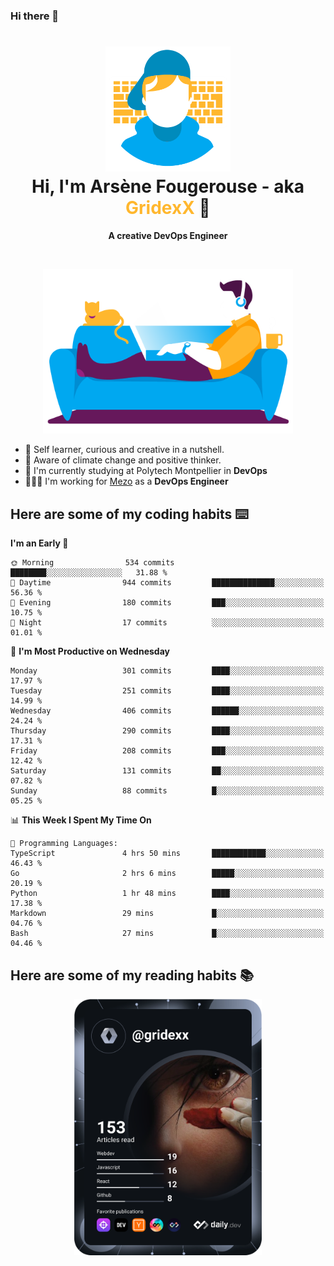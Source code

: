 ### Hi there 👋

<!--
**GridexX/gridexx** is a ✨ _special_ ✨ repository because its `README.md` (this file) appears on your GitHub profile.

Here are some ideas to get you started:

- 🔭 I’m currently working on ...
- 🌱 I’m currently learning ...
- 👯 I’m looking to collaborate on ...
- 🤔 I’m looking for help with ...
- 💬 Ask me about ...
- 📫 How to reach me: ...
- 😄 Pronouns: ...
- ⚡ Fun fact: ...
-->


<!-- Header -->
<h1 align="center">
  <img src="./images/user_profile.png" width="200">
  <br>
  Hi, I'm Arsène Fougerouse - aka <span style="color:#ffb72e">GridexX</span> 👋
</h1>


<p align="center">
  <b>A creative DevOps Engineer </b>
</p>
<br/>
<p align="center">
  <img src="./images/man_couch.png" width="400">
</p>

- 🎨 Self learner, curious and creative in a nutshell. 
- 🌱 Aware of climate change and positive thinker.
- 📕 I'm currently studying at Polytech Montpellier in **DevOps**
- 👨🏻‍💻 I'm working for [Mezo](https://meso-lr.umontpellier.fr/) as a **DevOps Engineer**


## Here are some of my coding habits ⌨️

<!-- Add a section about tech and Ops stack
  Like this one : https://github.com/Xanthus58#-tech-stack
-->
<!--START_SECTION:waka-->
**I'm an Early 🐤** 

```text
🌞 Morning                534 commits         ████████░░░░░░░░░░░░░░░░░   31.88 % 
🌆 Daytime                944 commits         ██████████████░░░░░░░░░░░   56.36 % 
🌃 Evening                180 commits         ███░░░░░░░░░░░░░░░░░░░░░░   10.75 % 
🌙 Night                  17 commits          ░░░░░░░░░░░░░░░░░░░░░░░░░   01.01 % 
```
📅 **I'm Most Productive on Wednesday** 

```text
Monday                   301 commits         ████░░░░░░░░░░░░░░░░░░░░░   17.97 % 
Tuesday                  251 commits         ████░░░░░░░░░░░░░░░░░░░░░   14.99 % 
Wednesday                406 commits         ██████░░░░░░░░░░░░░░░░░░░   24.24 % 
Thursday                 290 commits         ████░░░░░░░░░░░░░░░░░░░░░   17.31 % 
Friday                   208 commits         ███░░░░░░░░░░░░░░░░░░░░░░   12.42 % 
Saturday                 131 commits         ██░░░░░░░░░░░░░░░░░░░░░░░   07.82 % 
Sunday                   88 commits          █░░░░░░░░░░░░░░░░░░░░░░░░   05.25 % 
```


📊 **This Week I Spent My Time On** 

```text
💬 Programming Languages: 
TypeScript               4 hrs 50 mins       ████████████░░░░░░░░░░░░░   46.43 % 
Go                       2 hrs 6 mins        █████░░░░░░░░░░░░░░░░░░░░   20.19 % 
Python                   1 hr 48 mins        ████░░░░░░░░░░░░░░░░░░░░░   17.38 % 
Markdown                 29 mins             █░░░░░░░░░░░░░░░░░░░░░░░░   04.76 % 
Bash                     27 mins             █░░░░░░░░░░░░░░░░░░░░░░░░   04.46 % 
```


<!--END_SECTION:waka-->

## Here are some of my reading habits 📚
<div  align="center">
  <img src="./images/devcard.svg" width="300">
</div>
